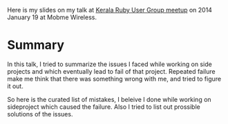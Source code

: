<!--


---
 "Slides : Side projects : why it fails?"
date: 2014-01-21 11:00:00 IST
updated: 2014-01-21 11:00:00 IST
categories: talks
---

-->
<!DOCTYPE html>
<html>

<head>
  <title>basic-git-workflow</title>
  <meta charset="utf-8">
  <meta name="viewport" content="width=device-width, initial-scale=1.0">


  <link rel="stylesheet" href="./css/bootstrap.css">
  <link rel="stylesheet" href="./css/bootstrap.grid.css">
  <link rel="stylesheet" href="./css/bootstrap.min.css">
  <link rel="stylesheet" href="./css/bootstrap-reboot.min.css">
  <link rel="stylesheet" href="./css/bootstrap.css.map">
  <link rel="stylesheet" href="./css/blog-home.css">
  <link rel="stylesheet" href="./css/prism.css">
  <script async defer src="./css/prism.js"></script>
</head>

<body>

Here is my slides on my talk at [Kerala Ruby User Group meetup](http://krug.github.io/posts/jan-2014-meetup/) on 2014 January 19 at Mobme Wireless.

# Summary

In this talk, I tried to summarize the issues I faced while working on side projects and which eventually lead to fail of that project. Repeated failure make me think that there was something wrong with me, and tried to figure it out.

So here is the curated list of mistakes, I beleive I done while working on sideproject which caused the failure. Also I tried to list out prossible solutions of the issues.

<script async class="speakerdeck-embed" data-id="8f234ab063620131cb092e04b5667332" data-ratio="1.29456384323641" src="//speakerdeck.com/assets/embed.js"></script>
